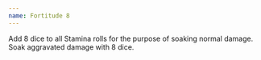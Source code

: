 ```yaml
---
name: Fortitude 8
---
```


Add 8 dice to all Stamina rolls for the purpose of soaking normal damage. Soak aggravated damage with 8 dice.